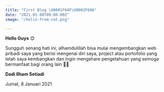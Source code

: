 ```yaml
---
title: "First Blog \U0001F64F\U0001F60A"
date: "2021-01-08T09:00:00Z"
image: "/hello-from-cat.png"

---
```

**Hello Guys** 😊

Sungguh senang hati ini, alhamdulillah bisa mulai mengembangkan web pribadi saya yang berisi mengenai diri saya, project atau portofolio yang telah saya kembangkan dan ingin mengshare pengetahuan yang semoga bermanfaat bagi orang lain 🙏😊

**Dadi Ilham Setiadi**

Jumat, 8 Januari 2021

